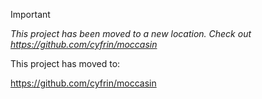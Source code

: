 >[!IMPORTANT]
> *This project has been moved to a new location. Check out https://github.com/cyfrin/moccasin*

This project has moved to:

https://github.com/cyfrin/moccasin